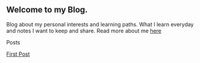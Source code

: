 ## Welcome to my Blog. 

Blog about my personal interests and learning paths. What I learn everyday and notes I want to keep and share. Read more about me [here](/about.md) 

Posts

[First Post](/firstPost.md)
